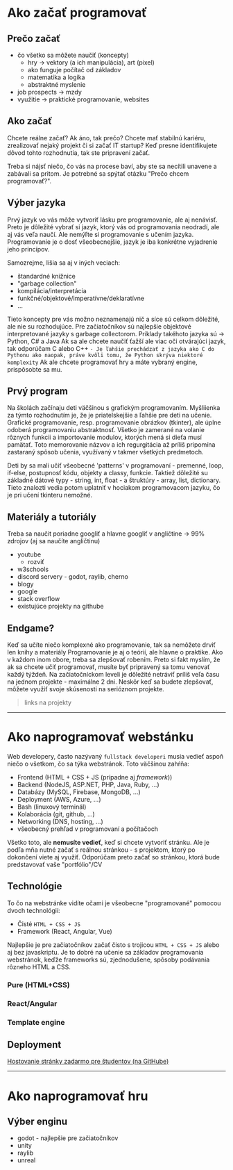 # Ako začať programovať
## Prečo začať
- čo všetko sa môžete naučiť (koncepty)
	- hry -> vektory (a ich manipulácia), art (pixel)
	- ako funguje počítač od základov
	- matematika a logika
	- abstraktné myslenie
- job prospects -> mzdy
- využitie -> praktické programovanie, websites

## Ako začať
Chcete reálne začať? Ak áno, tak prečo? Chcete mať stabilnú kariéru, zrealizovať nejaký projekt či si začať IT startup?
Keď presne identifikujete dôvod tohto rozhodnutia, tak ste pripravení začať.

Treba si nájsť niečo, čo vás na procese baví, aby ste sa necítili unavene a zabávali sa pritom.
Je potrebné sa spýtať otázku "Prečo chcem programovať?".

## Výber jazyka
Prvý jazyk vo vás môže vytvoriť lásku pre programovanie, ale aj nenávisť.
Preto je dôležité vybrať si jazyk, ktorý vás od programovania neodradí, ale aj vás veľa naučí.
Ale nemýľte si programovanie s učením jazyka. Programovanie je o dosť všeobecnejšie, jazyk je iba konkrétne vyjadrenie jeho princípov.

Samozrejme, líšia sa aj v iných veciach:
- štandardné knižnice
- "garbage collection"
- kompilácia/interpretácia
- funkčné/objektové/imperatívne/deklaratívne
- ...

Tieto koncepty pre vás možno neznamenajú nič a síce sú celkom dôležité, ale nie su rozhodujúce.
Pre začiatočníkov sú najlepšie objektové interpretované jazyky s garbage collectorom.
Príklady takéhoto jazyka sú -> Python, C# a Java
Ak sa ale chcete naučiť ťažší ale viac oči otvárajúci jazyk, tak odporúčam C alebo C++
`- Je ľahšie prechádzať z jazyka ako C do Pythonu ako naopak, práve kvôli tomu, že Python skrýva niektoré komplexity`
Ak ale chcete programovať hry a máte vybraný engine, prispôsobte sa mu.

## Prvý program
Na školách začínaju deti väčšinou s grafickým programovaním.
Myšliienka za týmto rozhodnutím je, že je priatelskejšie a ľahšie pre deti na učenie.
Grafické programovanie, resp. programovanie obrázkov (tkinter), ale úplne odoberá programovaniu abstraktnosť.
Všetko je zamerané na volanie rôznych funkcii a importovanie modulov, ktorých mená si dieťa musí pamätať. 
Toto memorovanie názvov a ich regurgitácia až príliš pripomína zastaraný spôsob učenia, využívaný v takmer všetkých predmetoch.

Deti by sa mali učiť všeobecné 'patterns' v programovaní - premenné, loop, if-else, postupnosť kódu, objekty a classy, funkcie.
Taktiež dôležité su základné dátové typy - string, int, float - a štruktúry - array, list, dictionary.
Tieto znalozti vedia potom uplatniť v hociakom programovacom jazyku, čo je pri učení tkinteru nemožné.

## Materiály a tutoriály
Treba sa naučit poriadne googliť a hlavne googliť v angličtine -> 99% zdrojov (aj sa naučíte angličtinu)
- youtube 
	- rozviť
- w3schools
- discord servery - godot, raylib, cherno
- blogy
- google
- stack overflow
- existujúce projekty na githube

## Endgame?
Keď sa učíte niečo komplexné ako programovanie, tak sa nemôžete drviť len knihy a materiály
Programovanie je aj o teórií, ale hlavne o praktike. Ako v každom inom obore, treba sa zlepšovať robením.
Preto si fakt myslím, že ak sa chcete učiť programovať, musíte byť pripravený sa tomu venovať každý týždeň.
Na začiatočníckom leveli je dôležité netráviť príliš veľa času na jednom projekte - maximálne 2 dni.
Neskôr keď sa budete zlepšovať, môžete využiť svoje skúsenosti na serióznom projekte.
> links na projekty

---

# Ako naprogramovať webstánku
Web developery, často nazývaný `fullstack developeri` musia vedieť aspoň niečo o všetkom, čo sa týka webstránok.
Toto väčšinou zahŕňa:
- Frontend (HTML + CSS + JS (prípadne aj *framework*))
- Backend (NodeJS, ASP.NET, PHP, Java, Ruby, ...)
- Databázy (MySQL, Firebase, MongoDB, ...)
- Deployment (AWS, Azure, ...)
- Bash (linuxový terminál)
- Kolaborácia (git, github, ...)
- Networking (DNS, hosting, ...)
- všeobecný prehľad v programovaní a počítačoch

Všetko toto, ale **nemusíte vedieť**, keď si chcete vytvoriť stránku.
Ale je podľa mňa nutné začať s reálnou stránkou - s projektom, ktorý po dokončení viete aj využiť.
Odporúčam preto začať so stránkou, ktorá bude predstavovať vaše "portfólio"/CV

## Technológie
To čo na webstránke vidíte očami je všeobecne "programované" pomocou dvoch technológií:
- Čisté `HTML + CSS + JS`
- Framework (React, Angular, Vue)

Najlepšie je pre začiatočníkov začať čisto s trojicou `HTML + CSS + JS` alebo aj bez javaskriptu.
Je to dobré na učenie sa základov programovania webstránok, keďže frameworks sú, zjednodušene, spôsoby podávania rôzneho HTML a CSS.

### Pure (HTML+CSS)

### React/Angular

### Template engine


## Deployment
[Hostovanie stránky zadarmo pre študentov (na GitHube)](https://github.com/)

--- 

# Ako naprogramovať hru
## Výber enginu
- godot - najlepšie pre začiatočníkov
- unity 
- raylib
- unreal